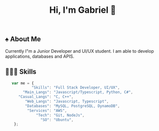 <div style="text-align: center;"><h1>Hi, I'm Gabriel 👋</h1></div>

<br/>

## ♠ About Me
Currently I"m a Junior Developer and UI/UX student. I am able to develop applications, databases and APIS.

## 👨🏻‍💻 Skills
```ts
   var me = {
            "Skills": "Full Stack Developer, UI/UX",
        "Main_Langs": "Javascript/Typescript, Python, C#",
      "Casual_Langs": "C, C++", 
         "Web_Langs": "Javascript, Typescript",
         "Databases": "MySQL, PostgreSQL, DynamoDB",
          "Services": "AWS",
              "Tech": "Git, NodeJs",
                "SO": "Ubuntu",
    };

```
